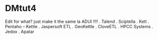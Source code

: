 # DMtut4
Edit for what? just make it the same la ADUI !!!!
.	Talend
.	Sciptella
.	Ketl
.	Pentaho – Kettle
.	Jaspersoft ETL
.	GeoKettle
.	CloveETL
.	HPCC Systems
.	Jedox
.	Apatar
